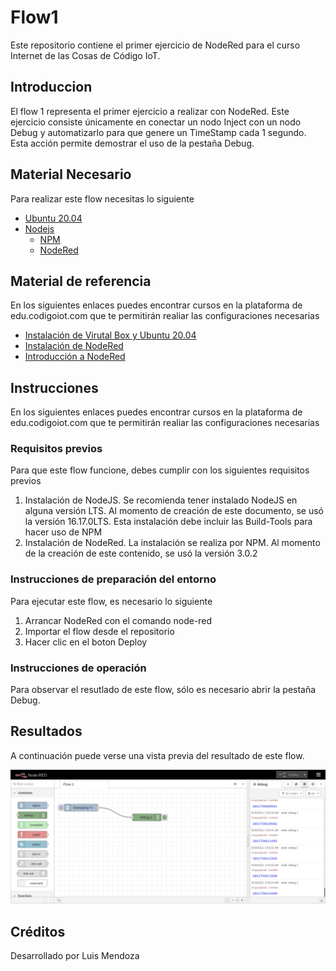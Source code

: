 # Flow1
Este repositorio contiene el primer ejercicio de NodeRed para el curso Internet de las Cosas de Código IoT.

## Introduccion

El flow 1 representa el primer ejercicio a realizar con NodeRed. Este ejercicio consiste únicamente en conectar un nodo Inject con un nodo Debug y automatizarlo para que genere un TimeStamp cada 1 segundo. Esta acción permite demostrar el uso de la pestaña Debug.

## Material Necesario

Para realizar este flow necesitas lo siguiente
 - [Ubuntu 20.04](https://releases.ubuntu.com/20.04/)
 - [Nodejs](https://nodejs.org/es/)
    - [NPM](https://www.npmjs.com/)
    - [NodeRed](https://nodered.org/docs/getting-started/local)

## Material de referencia 

En los siguientes enlaces puedes encontrar cursos en la plataforma de edu.codigoiot.com que te permitirán realiar las configuraciones necesarias
 - [Instalación de Virutal Box y Ubuntu 20.04](https://edu.codigoiot.com/course/view.php?id=812)
 - [Instalación de NodeRed](https://edu.codigoiot.com/course/view.php?id=817)
 - [Introducción a NodeRed](https://edu.codigoiot.com/course/view.php?id=278)
 
## Instrucciones

En los siguientes enlaces puedes encontrar cursos en la plataforma de edu.codigoiot.com que te permitirán realiar las configuraciones necesarias

### Requisitos previos
Para que este flow funcione, debes cumplir con los siguientes requisitos previos
1. Instalación de NodeJS. Se recomienda tener instalado NodeJS en alguna versión LTS. Al momento de creación de este documento, se usó la versión 16.17.0LTS. Esta instalación debe incluir las Build-Tools para hacer uso de NPM
2. Instalación de NodeRed. La instalación se realiza por NPM. Al momento de la creación de este contenido, se usó la versión 3.0.2

### Instrucciones de preparación del entorno
Para ejecutar este flow, es necesario lo siguiente

1. Arrancar NodeRed con el comando node-red
2. Importar el flow desde el repositorio
3. Hacer clic en el boton Deploy

### Instrucciones de operación
Para observar el resutlado de este flow, sólo es necesario abrir la pestaña Debug.

## Resultados

A continuación puede verse una vista previa del resultado de este flow.

![](https://github.com/LuisMV02/Flow1/blob/main/Screenshot%20from%202022-08-29%2002-03-35.png)

## Créditos
Desarrollado por Luis Mendoza